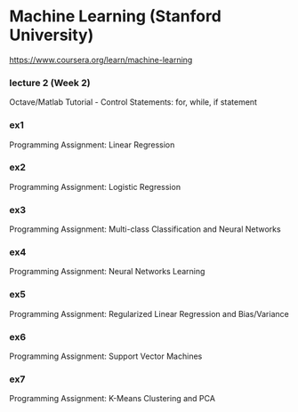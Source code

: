 # Machine Learning (Stanford University)

https://www.coursera.org/learn/machine-learning

### lecture 2 (Week 2)

Octave/Matlab Tutorial - Control Statements: for, while, if statement

### ex1 

Programming Assignment: Linear Regression

### ex2

Programming Assignment: Logistic Regression

### ex3

Programming Assignment: Multi-class Classification and Neural Networks

### ex4

Programming Assignment: Neural Networks Learning

### ex5

Programming Assignment: Regularized Linear Regression and Bias/Variance

### ex6

Programming Assignment: Support Vector Machines

### ex7

Programming Assignment: K-Means Clustering and PCA
